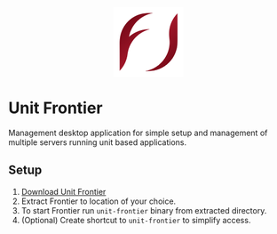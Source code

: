 <div style="display: flex; align-items: center; justify-content:center">
<img src="assets/img/frontier-logo.png" width="125" />
</div>

# Unit Frontier

Management desktop application for simple setup and management of multiple servers running unit based applications.

## Setup 

1. [Download Unit Frontier](/docs/Frontier/Download.md)
2. Extract Frontier to location of your choice.
3. To start Frontier run `unit-frontier` binary from extracted directory.
4. (Optional) Create shortcut to `unit-frontier` to simplify access.